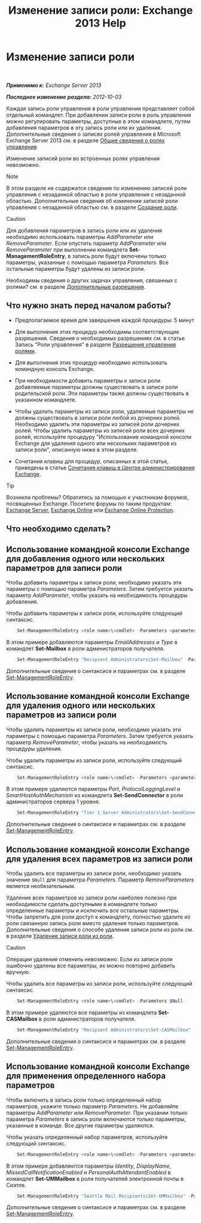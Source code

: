 ﻿---
title: 'Изменение записи роли: Exchange 2013 Help'
TOCTitle: Изменение записи роли
ms:assetid: 5aa4f39c-16a4-4815-ac4f-2cdcfa2b3ee1
ms:mtpsurl: https://technet.microsoft.com/ru-ru/library/Dd298005(v=EXCHG.150)
ms:contentKeyID: 50488284
ms.date: 05/22/2018
mtps_version: v=EXCHG.150
ms.translationtype: MT
---

# Изменение записи роли

 

_**Применимо к:** Exchange Server 2013_

_**Последнее изменение раздела:** 2012-10-03_

Каждая запись роли управления в роли управления представляет собой отдельный командлет. При добавлении записи роли в роль управления можно регулировать параметры, доступные в этом командлете, путем добавления параметров в эту запись роли или их удаления. Дополнительные сведения о записях ролей управления в Microsoft Exchange Server 2013 см. в разделе [Общие сведения о ролях управления](understanding-management-roles-exchange-2013-help.md).

Изменение записей роли во встроенных ролях управления невозможно.

> [!NOTE]  
> В этом разделе не содержатся сведения по изменению записей роли управления с незаданной областью в роли управления с незаданной областью. Дополнительные сведения об изменении записей роли управления с незаданной областью см. в разделе <a href="create-a-role-exchange-2013-help.md">Создание роли</a>.


> [!CAUTION]  
> Для добавления параметров в запись роли или их удаления необходимо использовать параметры <em>AddParameter</em> или <em>RemoveParameter</em>. Если опустить параметр <em>AddParameter</em> или <em>RemoveParameter</em> при выполнении командлета <strong>Set-ManagementRoleEntry</strong>, в запись роли будут включены только параметры, указанные с помощью параметра <em>Parameters</em>. Все остальные параметры будут удалены из записи роли.


Необходимы сведения о других задачах управления, связанных с ролями? см. в разделе [Дополнительные разрешения](advanced-permissions-exchange-2013-help.md).

## Что нужно знать перед началом работы?

  - Предполагаемое время для завершения каждой процедуры: 5 минут

  - Для выполнения этих процедур необходимы соответствующие разрешения. Сведения о необходимых разрешениях см. в статье Запись "Роли управления" в разделе [Разрешения управления ролями](role-management-permissions-exchange-2013-help.md).

  - Для выполнения этих процедур необходимо использовать командную консоль Exchange.

  - При необходимости добавить параметры к записи роли добавляемые параметры должны существовать в записи роли родительской роли. Эти параметры также должны существовать в указанном командлете.

  - Чтобы удалить параметры из записи роли, удаляемые параметры не должны существовать в записи роли любой из дочерних ролей. Необходимо удалить эти параметры из записей роли дочерних ролей. Чтобы удалить параметры из записей роли всех дочерних ролей, используйте процедуру "Использование командной консоли Exchange для удаления одного или нескольких параметров из записи роли", описанную ниже в этом разделе.

  - Сочетания клавиш для процедур, описанных в этой статье, приведены в статье [Сочетания клавиш в Центре администрирования Exchange](keyboard-shortcuts-in-the-exchange-admin-center-exchange-online-protection-help.md).

> [!TIP]  
> Возникли проблемы? Обратитесь за помощью к участникам форумов, посвященных Exchange. Посетите форумы по таким продуктам: <a href="https://go.microsoft.com/fwlink/p/?linkid=60612">Exchange Server</a>, <a href="https://go.microsoft.com/fwlink/p/?linkid=267542">Exchange Online</a> или <a href="https://go.microsoft.com/fwlink/p/?linkid=285351">Exchange Online Protection</a>.


## Что необходимо сделать?

## Использование командной консоли Exchange для добавления одного или нескольких параметров для записи роли

Чтобы добавить параметры к записи роли, необходимо указать эти параметры с помощью параметра *Parameters*. Затем требуется указать параметр *AddParameter*, чтобы указать на необходимость процедуры добавления.

Чтобы добавить параметры к записи роли, используйте следующий синтаксис.
```powershell
    Set-ManagementRoleEntry <role name>\<cmdlet> -Parameters <parameter 1>, <parameter 2>, <parameter...> -AddParameter
```
В этом примере добавляются параметры *EmailAddresses* и *Type* в командлет **Set-Mailbox** в роли администраторов получателя.
```powershell
    Set-ManagementRoleEntry "Recipient Administrators\Set-Mailbox" -Parameters EmailAddresses, Type -AddParameter
```
Дополнительные сведения о синтаксисе и параметрах см. в разделе [Set-ManagementRoleEntry](https://technet.microsoft.com/ru-ru/library/dd351162\(v=exchg.150\)).

## Использование командной консоли Exchange для удаления одного или нескольких параметров из записи роли

Чтобы удалить параметры из записи роли, необходимо указать эти параметры с помощью параметра *Parameters*. Затем требуется указать параметр *RemoveParameter*, чтобы указать на необходимость процедуры удаления.

Чтобы удалить параметры из записи роли, используйте следующий синтаксис.
```powershell
    Set-ManagementRoleEntry <role name>\<cmdlet> -Parameters <parameter 1>, <parameter 2>, <parameter...> -RemoveParameter
```
В этом примере удаляются параметры *Port*, *ProtocolLoggingLevel* и *SmartHostAuthMechanism* из командлета **Set-SendConnector** в роли администраторов сервера 1 уровня.
```powershell
    Set-ManagementRoleEntry "Tier 1 Server Administrators\Set-SendConnector" -Parameters Port, ProtocolLoggingLevel, SmartHostAuthMechanism -RemoveParameter
```
Дополнительные сведения о синтаксисе и параметрах см. в разделе [Set-ManagementRoleEntry](https://technet.microsoft.com/ru-ru/library/dd351162\(v=exchg.150\)).

## Использование командной консоли Exchange для удаления всех параметров из записи роли

Чтобы удалить все параметры из записи роли, необходимо указать значение `$Null` для параметра *Parameters*. Параметр *RemoveParameters* является необязательным.

Удаление всех параметров из записи роли наиболее полезно при необходимости сделать доступными в командлете только определенные параметры и исключить все остальные параметры. Чтобы запретить для роли доступ к командлету, полностью удалите из роли связанную запись роли вместо удаления только параметров. Дополнительные сведения о способе удаления записи роли из роли см. в разделе [Удаление записи роли из роли](remove-a-role-entry-from-a-role-exchange-2013-help.md).

> [!CAUTION]  
> Операции удаления отменить невозможно. Если из записи роли ошибочно удалены все параметры, их можно повторно добавить вручную.


Чтобы удалить все параметры из записи роли, используйте следующий синтаксис.
```powershell
    Set-ManagementRoleEntry <role name>\<cmdlet> -Parameters $Null 
````
В этом примере удаляются все параметры из командлета **Set-CASMailbox** в роли администраторов получателя.
```powershell
    Set-ManagementRoleEntry "Recipient Administrators\Set-CASMailbox" -Parameters $Null 
```
Дополнительные сведения о синтаксисе и параметрах см. в разделе [Set-ManagementRoleEntry](https://technet.microsoft.com/ru-ru/library/dd351162\(v=exchg.150\)).

## Использование командной консоли Exchange для применения определенного набора параметров

Чтобы включить в запись роли только определенный набор параметров, укажите только параметр *Parameters*. Не добавляйте параметры *AddParameter* или *RemoveParameter*. При указании только параметра *Parameters* в запись роли включаются только параметры, указанные в команде. Все другие параметры удаляются.

Чтобы указать определенный набор параметров, используйте следующий синтаксис.
```powershell
    Set-ManagementRoleEntry <role name>\<cmdlet> -Parameters <parameter 1>, <parameter 2>, <parameter...>
```
В этом примере добавляются параметры *Identity*, *DisplayName*, *MissedCallNotificationEnabled* и *PersonalAuthAttendantEnabled* в командлет **Set-UMMailbox** в роли получателей электронной почты в Сиэтле.
```powershell
    Set-ManagementRoleEntry "Seattle Mail Recipients\Set-UMMailbox" -Parameters Identity, DisplayName, MissedCallNotificationEnabled, PersonalAutoAttendantEnabled
```
Дополнительные сведения о синтаксисе и параметрах см. в разделе [Set-ManagementRoleEntry](https://technet.microsoft.com/ru-ru/library/dd351162\(v=exchg.150\)).

